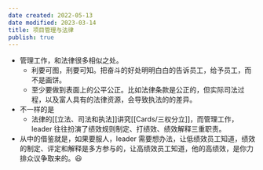```yaml
---
date created: 2022-05-13
date modified: 2023-03-14
title: 项目管理与法律
publish: true
---
```


- 管理工作，和法律很多相似之处。
	- 利要可图，刑要可知。把奋斗的好处明明白白的告诉员工，给予员工，而不是画饼。
	- 至少要做到表面上的公平公正。比如法律条款是公正的，但实际司法过程，以及富人具有的法律资源，会导致执法的的差异。
- 不一样的是
	- 法律的[[立法、司法和执法]]讲究[[Cards/三权分立]]，而管理工作，leader 往往扮演了绩效规则制定、打绩效、绩效解释三重职责。
- 从中的借鉴就是，如果要服人，leader 需要想办法，让低绩效员工知道，绩效的制定、评定和解释是多方参与的，让高绩效员工知道，他的高绩效，是你力排众议争取来的。😃